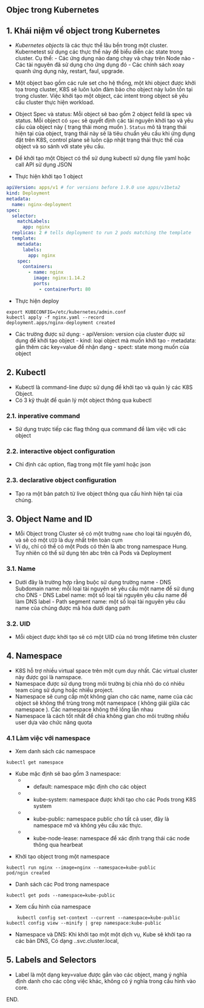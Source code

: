 ## Objec trong Kubernetes

## 1. Khái niệm về object trong Kubernetes

- _Kubernetes objects_ là các thực thể lâu bền trong một cluster. Kubernetest sử dụng các thực thể này để biểu diễn các state trong cluster. Cụ thể: - Các ứng dụng nào dang chạy và chạy trên Node nào - Các tài nguyên đã sử dụng cho ứng dụng đó - Các chính sách xoay quanh ứng dụng này, restart, faul, upgrade.

* Một object bao gồm các rule set cho hệ thống, một khi object được khởi tọa trong cluster, K8S sẽ luôn luôn đảm bảo cho object này luôn tồn tại trong cluster. Việc khởi tạo một object, các intent trong object sẽ yêu cầu cluster thực hiện workload.

* Object Spec và status: Mỗi object sẽ bao gồm 2 object feild là spec và status. Mỗi object có `spec` sẽ quyết định các tài nguyên khởi tạo và yêu cầu của object này ( trạng thái mong muốn ). `Status` mô tả trạng thái hiện tại của object, trạng thái này sẽ là tiêu chuẩn yêu cầu khi ứng dụng đặt trên K8S, control plane sẽ luôn cập nhật trạng thái thực thế của object và so sánh với state yêu cầu.

* Để khởi tạo một Object có thể sử dụng kubectl sử dụng file yaml hoặc call API sử dụng JSON
* Thực hiện khởi tạo 1 object

```yaml
apiVersion: apps/v1 # for versions before 1.9.0 use apps/v1beta2
kind: Deployment
metadata:
  name: nginx-deployment
spec:
  selector:
    matchLabels:
      app: nginx
  replicas: 2 # tells deployment to run 2 pods matching the template
  template:
    metadata:
      labels:
        app: nginx
    spec:
      containers:
        - name: nginx
          image: nginx:1.14.2
          ports:
            - containerPort: 80
```

- Thực hiện deploy

```shell
export KUBECONFIG=/etc/kubernetes/admin.conf
kubectl apply -f nginx.yaml --record
deployment.apps/nginx-deployment created
```

- Các trường được sử dụng: - apiVersion: version của cluster được sử dụng để khởi tạo object - kind: loại object mà muốn khởi tạo - metadata: gắn thêm các key=value để nhận dạng - spect: state mong muốn của object

## 2. Kubectl

- Kubectl là command-line được sử dụng để khởi tạo và quản lý các K8S Object.
- Có 3 kỹ thuật để quản lý một object thông qua kubectl

### 2.1. inperative command

- Sử dụng trược tiếp các flag thông qua command để làm việc với các object

### 2.2. interactive object configuration

- Chỉ định các option, flag trong một file yaml hoặc json

### 2.3. declarative object configuration

- Tạo ra một bản patch từ live object thông qua cấu hình hiện tại của chúng.

## 3. Object Name and ID

- Mỗi Object trong Cluster sẽ có một trường `name` cho loại tài nguyên đó, và sẽ có một `UID` là duy nhất trên toàn cụm
- Ví dụ, chỉ có thể có một Pods có thên là abc trong namespace Hung. Tuy nhiên có thể sử dụng tên abc trên cả Pods và Deployment

### 3.1. Name

- Dưới đây là trường hợp rằng buộc sử dụng trường name - DNS Subdomain name: mỗi loại tài nguyên sẽ yêu cầu một name để sử dụng cho DNS - DNS Label name: một số loại tài nguyên yêu cầu name để làm DNS label - Path segment name: một số loại tài nguyên yêu cầu name của chúng được mã hóa dưới dạng path

### 3.2. UID

- Mỗi object được khởi tạo sẽ có một UID của nó trong lifetime trên cluster

## 4. Namespace

- K8S hỗ trợ nhiều virtual space trên một cụm duy nhất. Các virtual cluster này được gọi là namspace.
- Namespace được sử dụng trong môi trường bị chia nhỏ do có nhiêu team cùng sử dụng hoặc nhiều project.
- Namespace sẽ cung cấp một không gian cho các name, name của các object sẽ không thể trùng trong một namespace ( không giải giữa các namespace ). Các namespace không thể lồng lẫn nhau
- Namespace là cách tốt nhất để chia không gian cho môi trường nhiều user dựa vào chức năng quota

### 4.1 Làm việc với namespace

- Xem danh sách các namespace

```shell
kubectl get namespace
```

- Kube mặc định sẽ bao gồm 3 namespace:
  - - default: namespace mặc định cho các object
  - - kube-system: namespace được khởi tạo cho các Pods trong K8S system
  - - kube-public: namespace public cho tất cả user, đây là namespace mở và không yêu cầu xác thực.
  - - kube-node-lease: namespace để xác định trạng thái các node thông qua hearbeat

* Khởi tạo object trong một namespace

```shell
kubectl run nginx --image=nginx --namespace=kube-public
pod/ngin created

```

- Danh sách các Pod trong namespace

```shell
kubectl get pods --namespace=kube-public
```

- Xem cấu hình của namespace

```shell
	kubectl config set-context --current --namespace=kube-public
kubectl config view --minify | grep namespace:kube-public
```

- Namespace và DNS: Khi khởi tạo một một dịch vụ, Kube sẽ khởi tạo ra các bản DNS, Có dạng <service-name>.<namespace-name>.svc.cluster.local,

## 5. Labels and Selectors

- Label là một dạng key=value được gắn vào các object, mang ý nghĩa định danh cho các công việc khác, không có ý nghĩa trong cấu hình vào core.

END.
